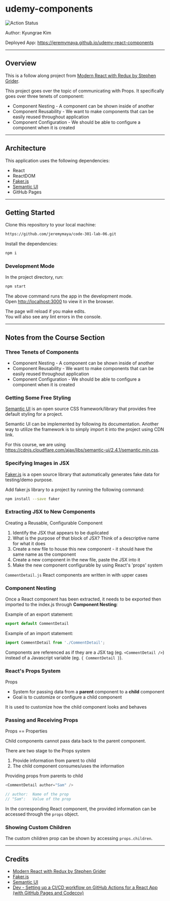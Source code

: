 # udemy-components

![Action Status](https://github.com/jeremymaya/udemy-react-components/workflows/build/badge.svg)

Author: Kyungrae Kim

Deployed App: <https://jeremymaya.github.io/udemy-react-components>

---

## Overview

This is a follow along project from [Modern React with Redux by Stephen Grider](https://www.udemy.com/course/react-redux/).

This project goes over the topic of communicating with Props. It specifically goes over three tenets of component:

* Component Nesting - A component can be shown inside of another
* Component Reusability - We want to make components that can be easily reused throughout application
* Component Configuration - We should be able to configure a component when it is created

---

## Architecture

This application uses the following dependencies:

* React
* ReactDOM
* [Faker.js](https://github.com/marak/Faker.js/)
* [Semantic UI](https://semantic-ui.com/)
* GitHub Pages

---

## Getting Started

Clone this repository to your local machine:

```bash
https://github.com/jeremymaya/code-301-lab-06.git
```

Install the dependencies:

```bash
npm i
```

### Development Mode

In the project directory, run:

```bash
npm start
```

The above command runs the app in the development mode.  
Open [http://localhost:3000](http://localhost:3000) to view it in the browser.

The page will reload if you make edits.  
You will also see any lint errors in the console.

---

## Notes from the Course Section

### Three Tenets of Components

* Component Nesting - A component can be shown inside of another
* Component Reusability - We want to make components that can be easily reused throughout application
* Component Configuration - We should be able to configure a component when it is created

### Getting Some Free Styling

[Semantic UI](https://semantic-ui.com/) is an open source CSS framework/library that provides free default styling for a project.

Semantic UI can be implemented by following its documentation. Another way to utilize the framework is to simply import it into the project using CDN link.

For this course, we are using <https://cdnjs.cloudflare.com/ajax/libs/semantic-ui/2.4.1/semantic.min.css>.

### Specifying Images in JSX

[Faker.js](https://github.com/marak/Faker.js/) is a open source library that automatically generates fake data for testing/demo purpose.

Add faker.js library to a project by running the following command:

```bash
npm install --save faker
```

### Extracting JSX to New Components

Creating a Reusable, Configurable Component

1. Identify the JSX that appears to be duplicated
2. What is the purpose of that block of JSX? Think of a descriptive name for what it does
3. Create a new file to house this new component - it should have the same name as the component
4. Create a new component in the new file, paste the JSX into it
5. Make the new component configurable by using React's 'props' system

`CommentDetail.js` React components are written in with upper cases

### Component Nesting

Once a React component has been extracted, it needs to be exported then imported to the index.js through **Component Nesting**:

Example of an export statement:

```javascript
export default CommentDetail
```

Example of an import statement:

```javascript
import CommentDetail from './CommentDetail';
```

Components are referenced as if they are a JSX tag (eg. `<CommentDetail />`) instead of a Javascript variable (eg. `{ CommentDetail }`).

### React's Props System

Props

* System for passing data from a **parent** component to a **child** component
* Goal is to customize or configure a child component

It is used to customize how the child component looks and behaves

### Passing and Receiving Props

Props == Properties

Child components cannot pass data back to the parent component.

There are two stage to the Props system

1. Provide information from parent to child
2. The child component consumes/uses the information

Providing props from parents to child

```javascript
<CommentDetail author="Sam" />

// author:  Name of the prop
// "Sam":   Value of the prop
```

In the corresponding React component, the provided information can be accessed through the `props` object.

### Showing Custom Children

The custom children prop can be shown by accessing `props.children`.

---

## Credits

* [Modern React with Redux by Stephen Grider](https://www.udemy.com/course/react-redux/)
* [Faker.js](https://github.com/marak/Faker.js/)
* [Semantic UI](https://semantic-ui.com/)
* [Dev - Setting up a CI/CD workflow on GitHub Actions for a React App (with GitHub Pages and Codecov)](https://dev.to/dyarleniber/setting-up-a-ci-cd-workflow-on-github-actions-for-a-react-app-with-github-pages-and-codecov-4hnp)
